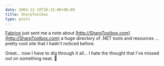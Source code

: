 ```yaml
---
date: 2003-12-10T20:32:00+00:00
title: SharpToolbox
type: posts
---
```

[Fabrice](http://weblogs.asp.net/fmarguerie) just sent me a note about [http://SharpToolbox.com](http://SharpToolbox.com) a huge directory of .NET tools and resources ... pretty cool site that I hadn't noticed before.

Great... now I have to dig through it all... I hate the thought that I've missed out on something neat. 🙂
